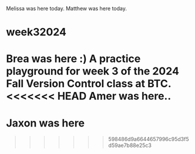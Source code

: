 Melissa was here today.
Matthew was here today.
# week32024
Brea was here :)
A practice playground for week 3 of the 2024 Fall Version Control class at BTC.
<<<<<<< HEAD
Amer was here..
=======
#
# Jaxon was here
>>>>>>> 598486d9a6644657996c95d3f5d59ae7b88e25c3
